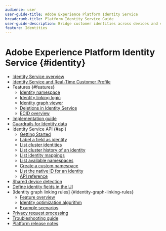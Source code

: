 ```yaml
---
audience: user
user-guide-title: Adobe Experience Platform Identity Service
breadcrumb-title: Platform Identity Service Guide
user-guide-description: Bridge customer identities across devices and systems to deliver personalized digital experiences.
feature: Identities
---
```


# Adobe Experience Platform Identity Service {#identity}

- [Identity Service overview](home.md)
- [Identity Service and Real-Time Customer Profile](identity-and-profile.md)
- Features {#features}
  - [Identity namespace](./features/namespaces.md)
  - [Identity linking logic](./features/identity-linking-logic.md)
  - [Identity graph viewer](./features/identity-graph-viewer.md)
  - [Deletions in Identity Service](./features/deletion.md)
  - [ECID overview](./features/ecid.md)
- [Implementation guide](implementation.md)
- [Guardrails for Identity data](guardrails.md)
- Identity Service API {#api}
  - [Getting Started](api/getting-started.md)
  - [Label a field as identity](api/label-identities.md)
  - [List cluster identities](api/list-cluster-identites.md)
  - [List cluster history of an identity](api/list-cluster-history.md)
  - [List identity mappings](api/list-identity-mappings.md)
  - [List available namespaces](api/list-namespaces.md)
  - [Create a custom namespace](api/create-custom-namespace.md)
  - [List the native ID for an identity](api/list-native-id.md)
  - [API reference](https://www.adobe.io/experience-platform-apis/references/identity-service)
- [Shared device detection](ui/shared-device-detection.md)
- [Define identity fields in the UI](ui/label-identities.md)
- [Identity graph linking rules] {#identity-graph-linking-rules}
  - [Feature overview](./identity-graph-linking-rules/overview.md)
  - [Identity optimization algorithm](./identity-graph-linking-rules/identity-optimization-algorithm.md)
  - [Example scenarios](./identity-graph-linking-rules/example-scenarios.md)
- [Privacy request processing](privacy.md)
- [Troubleshooting guide](troubleshooting-guide.md)
- [Platform release notes](https://www.adobe.com/go/platform-release-notes-en)